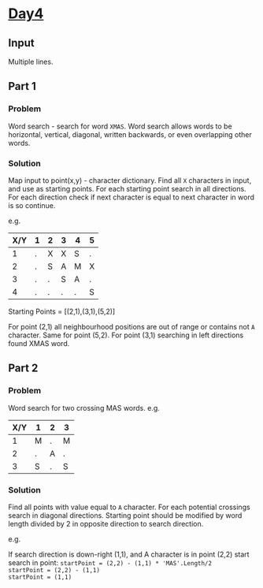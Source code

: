 # [Day4](https://adventofcode.com/2024/day/4)

## Input
Multiple lines.

## Part 1

### Problem
Word search - search for word `XMAS`.
Word search allows words to be horizontal, vertical, diagonal, written backwards, or even overlapping other words.

### Solution
Map input to point(x,y) - character dictionary. Find all `X` characters in input, and use as starting points.
For each starting point search in all directions. For each direction check if next character is equal to next character in word is so continue.

e.g.

| X/Y | 1 | 2 | 3 | 4 | 5 |
|-----|---|---|---|---|---|
| 1   | . | X | X | S | . |
| 2   | . | S | A | M | X |
| 3   | . | . | S | A | . |
| 4   | . | . | . | . | S |

Starting Points = [(2,1),(3,1),(5,2)]

For point (2,1) all neighbourhood positions are out of range or contains not `A` character.
Same for point (5,2).
For point (3,1) searching in left directions found XMAS word.

## Part 2
### Problem
Word search for two crossing MAS words.
e.g.

| X/Y | 1 | 2 | 3 |
|-----|---|---|---|
| 1   | M | . | M |
| 2   | . | A | . | 
| 3   | S | . | S |


### Solution
Find all points with value equal to `A` character.
For each potential crossings search in diagonal directions. Starting point should be modified by word length divided by 2 in opposite direction to search direction.

e.g.

If search direction is down-right (1,1), and A character is in point (2,2) start search in point:
`startPoint = (2,2) - (1,1) * 'MAS'.Length/2`  
`startPoint = (2,2) - (1,1)`  
`startPoint = (1,1)`  




